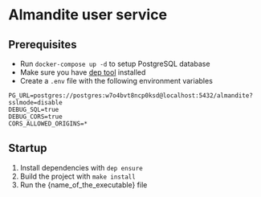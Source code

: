 # Almandite user service

## Prerequisites
- Run `docker-compose up -d` to setup PostgreSQL database
- Make sure you have [dep tool](https://golang.github.io/dep/docs/installation.html) installed
- Create a `.env` file with the following environment variables
```
PG_URL=postgres://postgres:w7o4bvt8ncp0ksd@localhost:5432/almandite?sslmode=disable
DEBUG_SQL=true
DEBUG_CORS=true
CORS_ALLOWED_ORIGINS=*
```

## Startup
1. Install dependencies with `dep ensure`
2. Build the project with `make install`
3. Run the {name_of_the_executable} file